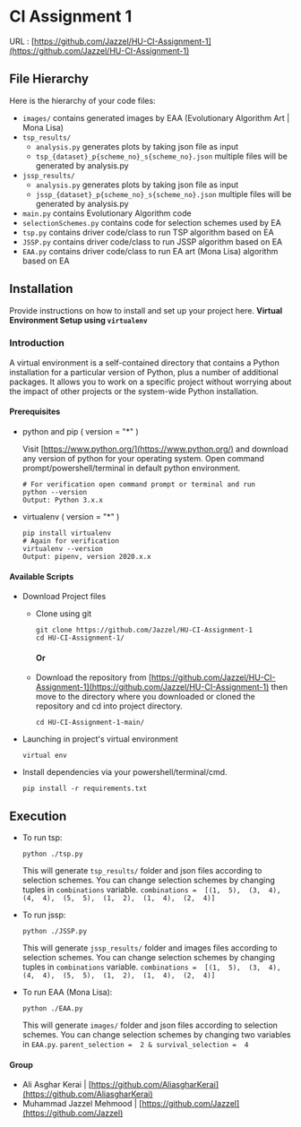 # CI Assignment 1

URL : [https://github.com/Jazzel/HU-CI-Assignment-1](https://github.com/Jazzel/HU-CI-Assignment-1)

## File Hierarchy

Here is the hierarchy of your code files:

- `images/` contains generated images by EAA (Evolutionary Algorithm Art | Mona Lisa)
- `tsp_results/`
  - `analysis.py` generates plots by taking json file as input
  - `tsp_{dataset}_p{scheme_no}_s{scheme_no}.json` multiple files will be generated by analysis.py
- `jssp_results/`
  - `analysis.py` generates plots by taking json file as input
  - `jssp_{dataset}_p{scheme_no}_s{scheme_no}.json` multiple files will be generated by analysis.py
- `main.py` contains Evolutionary Algorithm code
- `selectionSchemes.py` contains code for selection schemes used by EA
- `tsp.py` contains driver code/class to run TSP algorithm based on EA
- `JSSP.py` contains driver code/class to run JSSP algorithm based on EA
- `EAA.py` contains driver code/class to run EA art (Mona Lisa) algorithm based on EA

## Installation

Provide instructions on how to install and set up your project here.
**Virtual Environment Setup using `virtualenv`**

### Introduction

A virtual environment is a self-contained directory that contains a Python installation for a particular version of Python, plus a number of additional packages. It allows you to work on a specific project without worrying about the impact of other projects or the system-wide Python installation.

#### Prerequisites

- python and pip ( version = "\*" )

  Visit [https://www.python.org/](https://www.python.org/) and download any version of python for your operating system.
  Open command prompt/powershell/terminal in default python environment.

  ```
  # For verification open command prompt or terminal and run
  python --version
  Output: Python 3.x.x
  ```

- virtualenv ( version = "\*" )
  ```
  pip install virtualenv
  # Again for verification
  virtualenv --version
  Output: pipenv, version 2020.x.x
  ```

#### Available Scripts

- Download Project files

  - Clone using git
    ```
    git clone https://github.com/Jazzel/HU-CI-Assignment-1
    cd HU-CI-Assignment-1/
    ```
    #### Or
  - Download the repository from [https://github.com/Jazzel/HU-CI-Assignment-1](https://github.com/Jazzel/HU-CI-Assignment-1) then move to the directory where you downloaded or cloned the repository and cd into project directory.

    `cd HU-CI-Assignment-1-main/`

- Launching in project's virtual environment

  ```
  virtual env
  ```

- Install dependencies via your powershell/terminal/cmd.

  ```
  pip install -r requirements.txt
  ```

## Execution

- To run tsp:

  ```
  python ./tsp.py
  ```

  This will generate `tsp_results/` folder and json files according to selection schemes.
  You can change selection schemes by changing tuples in `combinations` variable.
  `combinations =  [(1,  5),  (3,  4),  (4,  4),  (5,  5),  (1,  2),  (1,  4),  (2,  4)]`

- To run jssp:

  ```
  python ./JSSP.py
  ```

  This will generate `jssp_results/` folder and images files according to selection schemes.
  You can change selection schemes by changing tuples in `combinations` variable.
  `combinations =  [(1,  5),  (3,  4),  (4,  4),  (5,  5),  (1,  2),  (1,  4),  (2,  4)]`

- To run EAA (Mona Lisa):

  ```
  python ./EAA.py
  ```

  This will generate `images/` folder and json files according to selection schemes.
  You can change selection schemes by changing two variables in `EAA.py`.
  `parent_selection =  2 & survival_selection =  4`

#### Group

- Ali Asghar Kerai | [https://github.com/AliasgharKerai](https://github.com/AliasgharKerai)
- Muhammad Jazzel Mehmood | [https://github.com/Jazzel](https://github.com/Jazzel)
